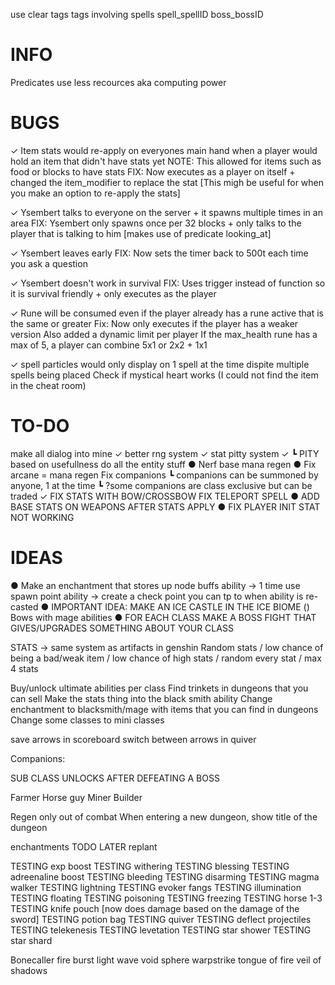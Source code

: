 use clear tags
tags involving spells
spell_spellID
boss_bossID

# INFO
Predicates use less recources aka computing power

# BUGS
✓ Item stats would re-apply on everyones main hand when a player would hold an item that didn't have stats yet
NOTE: This allowed for items such as food or blocks to have stats
FIX: Now executes as a player on itself + changed the item_modifier to replace the stat [This migh be useful for when you make an option to re-apply the stats]

✓ Ysembert talks to everyone on the server + it spawns multiple times in an area
FIX: Ysembert only spawns once per 32 blocks + only talks to the player that is talking to him [makes use of predicate looking_at]

✓ Ysembert leaves early
FIX: Now sets the timer back to 500t each time you ask a question

✓ Ysembert doesn't work in survival
FIX: Uses trigger instead of function so it is survival friendly + only executes as the player

✓ Rune will be consumed even if the player already has a rune active that is the same or greater
Fix: Now only executes if the player has a weaker version
        Also added a dynamic limit per player
        If the max_health rune has a max of 5, a player can combine 5x1 or 2x2 + 1x1 

✓ spell particles would only display on 1 spell at the time dispite multiple spells being placed
Check if mystical heart works (I could not find the item in the cheat room)

# TO-DO
make all dialog into mine
✓ better rng system
✓ stat pitty system
✓  ┗ PITY based on usefullness
do all the entity stuff
● Nerf base mana regen
● Fix arcane = mana regen
Fix companions
 ┗ companions can be summoned by anyone, 1 at the time
 ┗ ?some companions are class exclusive but can be traded
✓ FIX STATS WITH BOW/CROSSBOW
FIX TELEPORT SPELL
● ADD BASE STATS ON WEAPONS AFTER STATS APPLY
● FIX PLAYER INIT STAT NOT WORKING

# IDEAS
● Make an enchantment that stores up node buffs
ability -> 1 time use spawn point
ability -> create a check point you can tp to when ability is re-casted
● IMPORTANT IDEA: MAKE AN ICE CASTLE IN THE ICE BIOME ()
Bows with mage abilities
● FOR EACH CLASS MAKE A BOSS FIGHT THAT GIVES/UPGRADES SOMETHING ABOUT YOUR CLASS

STATS -> same system as artifacts in genshin
Random stats / low chance of being a bad/weak item / low chance of high stats / random every stat / max 4 stats

Buy/unlock ultimate abilities per class
Find trinkets in dungeons that you can sell
Make the stats thing into the black smith ability 
Change enchantment to blacksmith/mage with items that you can find in dungeons
Change some classes to mini classes

<!-- archer -->
save arrows in scoreboard switch between arrows in quiver


Companions:

SUB CLASS UNLOCKS AFTER DEFEATING A BOSS

Farmer
Horse guy
Miner
Builder



Regen only out of combat 
When entering a new dungeon, show title of the dungeon


enchantments
TODO LATER replant


TESTING exp boost 
TESTING withering
TESTING blessing
TESTING adreenaline boost
TESTING bleeding
TESTING disarming
TESTING magma walker
TESTING lightning
TESTING evoker fangs
TESTING illumination
TESTING floating
TESTING poisoning
TESTING freezing
TESTING horse 1-3
TESTING knife pouch [now does damage based on the damage of the sword]
TESTING potion bag
TESTING quiver
TESTING deflect projectiles
TESTING telekenesis
TESTING levetation
TESTING star shower
TESTING star shard


Bonecaller
fire burst
light wave
void sphere
warpstrike
tongue of fire
veil of shadows